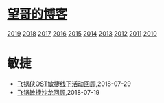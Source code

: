 # [望哥的博客](http://blog.sisopipo.com)
 [2019](/2019/)
 [2018](/2018/)
 [2017](/2017/)
 [2016](/2016/)
 [2015](/2015/)
 [2014](/2014/)
 [2013](/2013/)
 [2012](/2012/)
 [2011](/2011/)
 [2010](/2010/)


# 敏捷
* [飞锅侠OST敏捷线下活动回顾](/2018/2018-07-29-throw-pot-ost-salon),2018-07-29
* [飞锅敏捷沙龙回顾](/2018/2018-07-23-throw-pot-scrum-salon),2018-07-19
